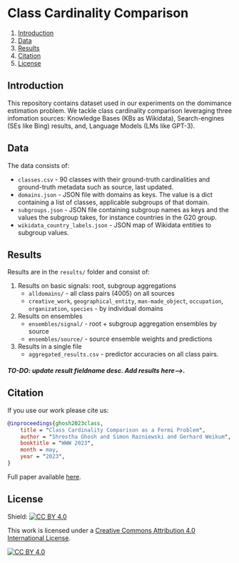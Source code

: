 # Class Cardinality Comparison

1. [Introduction](#introduction)
2. [Data](#data)
3. [Results](#results)
4. [Citation](#citation)
5. [License](#license)

## Introduction <a name="introduction"></a>
This repository contains dataset used in our experiments on the domimance estimation problem. We tackle class cardinality comparison leveraging three infomation sources: Knowledge Bases (KBs as Wikidata), Search-engines (SEs like Bing) results, and, Language Models (LMs like GPT-3).

## Data <a name="data"></a>
The data consists of:

- `classes.csv` - 90 classes with their ground-truth cardinalities and ground-truth metadata such as source, last updated.
- `domains.json` - JSON file with domains as keys. The value is a dict containing a list of classes, applicable subgroups of that domain.
- `subgroups.json` - JSON file containing subgroup names as keys and the values the subgroup takes, for instance countries in the G20 group.
- `wikidata_country_labels.json` - JSON map of Wikidata entities to subgroup values.

## Results <a name="results"></a> 
Results are in the `results/` folder and consist of:

1. Results on basic signals: root, subgroup aggregations
	- `alldomains/` - all class pairs (4005) on all sources
	- `creative_work`, `geographical_entity`, `man-made_object`, `occupation`, `organization`, `species` - by individual domains
2. Results on ensembles
	- `ensembles/signal/` - root + subgroup aggregation ensembles by source
	- `ensembles/source/` - source ensemble weights and predictions
3. Results in a single file
	- `aggregated_results.csv` - predictor accuracies on all class pairs.

##### TO-DO: update result fieldname desc. Add results here-->.

## Citation <a name="citation"></a>
If you use our work please cite us:

```bibtex
@inproceedings{ghosh2023class,
    title = "Class Cardinality Comparison as a Fermi Problem",
    author = "Shrestha Ghosh and Simon Razniewski and Gerhard Weikum",
    booktitle = "WWW 2023",
    month = may,
    year = "2023",
}
```

Full paper available [here](https://ghoshs.github.io/files/WWW_2023.pdf).

## License <a name="license"></a>
Shield: [![CC BY 4.0][cc-by-shield]][cc-by]

This work is licensed under a
[Creative Commons Attribution 4.0 International License][cc-by].

[![CC BY 4.0][cc-by-image]][cc-by]

[cc-by]: http://creativecommons.org/licenses/by/4.0/
[cc-by-image]: https://i.creativecommons.org/l/by/4.0/88x31.png
[cc-by-shield]: https://img.shields.io/badge/License-CC%20BY%204.0-lightgrey.svg

